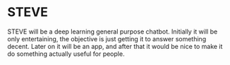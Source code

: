 # STEVE
STEVE will be a deep learning general purpose chatbot. Initially it will be only entertaining, the objective is just getting
it to answer something decent. Later on it will be an app, and after that it would be nice to make it do something actually 
useful for people. 
